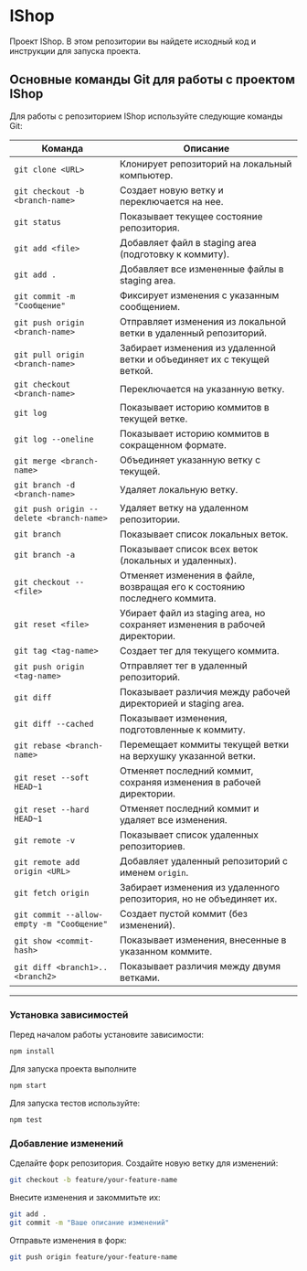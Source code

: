 # IShop

Проект IShop. В этом репозитории вы найдете исходный код и инструкции для запуска проекта.

## Основные команды Git для работы с проектом IShop

Для работы с репозиторием IShop используйте следующие команды Git:

| Команда                              | Описание                                                                                                                         
|--------------------------------------|-------------------------------------------------------------------------
| `git clone <URL>`                    | Клонирует репозиторий на локальный компьютер.                          
| `git checkout -b <branch-name>`      | Создает новую ветку и переключается на нее.                            
| `git status`                         | Показывает текущее состояние репозитория.                              
| `git add <file>`                     | Добавляет файл в staging area (подготовку к коммиту).                             
| `git add .`                          | Добавляет все измененные файлы в staging area.                          
| `git commit -m "Сообщение"`          | Фиксирует изменения с указанным сообщением.                           
| `git push origin <branch-name>`      | Отправляет изменения из локальной ветки в удаленный репозиторий.        
| `git pull origin <branch-name>`      | Забирает изменения из удаленной ветки и объединяет их с текущей веткой.
| `git checkout <branch-name>`         | Переключается на указанную ветку.                                     
| `git log`                            | Показывает историю коммитов в текущей ветке.                      
| `git log --oneline`                  | Показывает историю коммитов в сокращенном формате.                    
| `git merge <branch-name>`            | Объединяет указанную ветку с текущей.                                  
| `git branch -d <branch-name>`        | Удаляет локальную ветку.                                                
| `git push origin --delete <branch-name>` | Удаляет ветку на удаленном репозитории.                            
| `git branch`                         | Показывает список локальных веток.                                      
| `git branch -a`                      | Показывает список всех веток (локальных и удаленных).                    
| `git checkout -- <file>`             | Отменяет изменения в файле, возвращая его к состоянию последнего коммита.
| `git reset <file>`                   | Убирает файл из staging area, но сохраняет изменения в рабочей директории.
| `git tag <tag-name>`                 | Создает тег для текущего коммита.                                      
| `git push origin <tag-name>`         | Отправляет тег в удаленный репозиторий.                                 
| `git diff`                           | Показывает различия между рабочей директорией и staging area.          
| `git diff --cached`                  | Показывает изменения, подготовленные к коммиту.                        
| `git rebase <branch-name>`           | Перемещает коммиты текущей ветки на верхушку указанной ветки.          
| `git reset --soft HEAD~1`            | Отменяет последний коммит, сохраняя изменения в рабочей директории.    
| `git reset --hard HEAD~1`            | Отменяет последний коммит и удаляет все изменения.                      
| `git remote -v`                      | Показывает список удаленных репозиториев.                             
| `git remote add origin <URL>`        | Добавляет удаленный репозиторий с именем `origin`.                      
| `git fetch origin`                   | Забирает изменения из удаленного репозитория, но не объединяет их.    
| `git commit --allow-empty -m "Сообщение"` | Создает пустой коммит (без изменений).                             
| `git show <commit-hash>`             | Показывает изменения, внесенные в указанном коммите.                   
| `git diff <branch1>..<branch2>`      | Показывает различия между двумя ветками.                               

---

### Установка зависимостей
Перед началом работы установите зависимости:
```bash
npm install
```

Для запуска проекта выполните
```bash
npm start
```
Для запуска тестов используйте:
```bash
npm test
```

### Добавление изменений
Сделайте форк репозитория.
Создайте новую ветку для изменений:

```bash
git checkout -b feature/your-feature-name
```

Внесите изменения и закоммитьте их:
```bash
git add .
git commit -m "Ваше описание изменений"
```

Отправьте изменения в форк:
```bash
git push origin feature/your-feature-name
```
